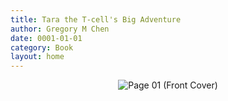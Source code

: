 ```yaml
---
title: Tara the T-cell's Big Adventure
author: Gregory M Chen
date: 0001-01-01
category: Book
layout: home
---
```


<p style="text-align:center;"><img src="{{site.baseurl}}/assets/Graphics_v3.3/Page01_Front-Cover.png" alt="Page 01 (Front Cover)" style="max-height: calc(100vh - 30px - 100px);"/></p>
